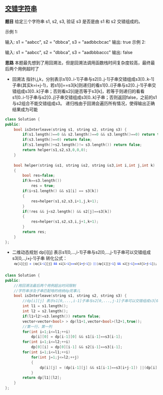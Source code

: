 ## [交错字符串](https://leetcode-cn.com/problems/interleaving-string/)

**题目**
给定三个字符串 s1, s2, s3, 验证 s3 是否是由 s1 和 s2 交错组成的。

示例 1:

输入: s1 = "aabcc", s2 = "dbbca", s3 = "aadbbcbcac"
输出: true
示例 2:

输入: s1 = "aabcc", s2 = "dbbca", s3 = "aadbbbaccc"
输出: false

**思路**
本题最先想到了用回溯法，但是回溯法调用函数栈时间复杂度较高，最终最后两个用例超时了

+ 回溯法
  指针i,j,k，分别表示s1[0..i-1]子串与s2[0..j-1]子串交错组成s3[0..k-1]子串(其实k=i+j-1)，若s1[i]==s3[k]则递归的看s1[0..i]子串与s2[0..j-1]子串交错组成s3[0..k]子串；否则看s2[i]是否等于s3[k]，若等于则递归的看看s1[0..i-1]子串与s2[0..j]子串交错组成s3[0..k]子串；否则返回false，之前的s1与s2组合不能交错组成s3。
  递归栈由于回溯会遍历所有情况，使得输出正确结果成为可能

```cpp
class Solution {
public:
    bool isInterleave(string s1, string s2, string s3) {
        if(s1.length()==0 && s2.length()==0 && s3.length()==0) return true;
        if(s3.length()==0) return false;
        if(s1.length()+s2.length()!= s3.length()) return false;
        return helper(s1,s2,s3,0,0,0);
    }
    
    bool helper(string &s1, string &s2, string &s3,int i,int j,int k)
    {
        bool res=false;
        if(k==s3.length())
            res = true;
        if(i<s1.length() && s1[i] == s3[k])
        {
            res=helper(s1,s2,s3,i+1,j,k+1);
        }
        if(!res && j<s2.length() && s2[j]==s3[k])
        {
            res=helper(s1,s2,s3,i,j+1,k+1);
        }
        return res;
    }
};
```

+ 二维动态规划
  dp[i][j] 表示s1[0,...,i-1]子串与s2[0,...,j-1]子串可以交错组成s3[0,..,i+j-1]子串
  转化公式：
  ![Alt text](./pictures/1561293223578.png)

```cpp
class Solution {
public:
    //用回溯法最后两个用例超出时间限制
    //字符串涉及子串匹配啥的统统dp完事儿
    bool isInterleave(string s1, string s2, string s3) {
        //dp[i][j] 表示s1[0,...,i-1]子串与s2[0,...,j-1]子串可以交错组成s3[0,..,i+j-1]子串
        int l1 = s1.length();
        int l2 = s2.length();
        if(l1+l2!=s3.length()) return false;
        vector<vector<bool> > dp(l1+1,vector<bool>(l2+1,true));
        //第一行，第一列
        for(int i=1;i<=l1;++i)
            dp[i][0] = dp[i-1][0] && s1[i-1]==s3[i-1];
        for(int i=1;i<=l2;++i)
            dp[0][i] = dp[0][i-1] && s2[i-1]==s3[i-1];
        for(int i=1;i<=l1;++i)
            for(int j=1;j<=l2;++j)
            {
                dp[i][j] = (dp[i-1][j] && s1[i-1]==s3[i+j-1]) ||(dp[i][j-1] && s2[j-1]==s3[i+j-1]);
            }
        return dp[l1][l2];
    }
};
```



